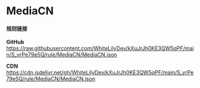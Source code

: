 # MediaCN

#### 规则链接

**GitHub**
https://raw.githubusercontent.com/WhiteLilyDev/kXuJrJh0KE3QW5qPF/main/S_yrPe79e5Q/rule/MediaCN/MediaCN.json

**CDN**
https://cdn.jsdelivr.net/gh/WhiteLilyDev/kXuJrJh0KE3QW5qPF/main/S_yrPe79e5Q/rule/MediaCN/MediaCN.json
